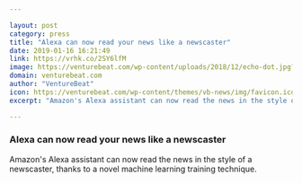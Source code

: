 ```yaml
---

layout: post
category: press
title: "Alexa can now read your news like a newscaster"
date: 2019-01-16 16:21:49
link: https://vrhk.co/2SY6lfM
image: https://venturebeat.com/wp-content/uploads/2018/12/echo-dot.jpg?w=1200&strip=all
domain: venturebeat.com
author: "VentureBeat"
icon: https://venturebeat.com/wp-content/themes/vb-news/img/favicon.ico
excerpt: "Amazon's Alexa assistant can now read the news in the style of a newscaster, thanks to a novel machine learning training technique."

---
```


### Alexa can now read your news like a newscaster

Amazon's Alexa assistant can now read the news in the style of a newscaster, thanks to a novel machine learning training technique.